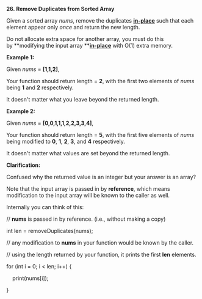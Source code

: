**26. Remove Duplicates from Sorted Array**

Given a sorted array _nums_, remove the duplicates [**in-place**](https://en.wikipedia.org/wiki/In-place_algorithm) such that each element appear only _once_ and return the new length.

Do not allocate extra space for another array, you must do this by **modifying the input array **[**in-place**](https://en.wikipedia.org/wiki/In-place_algorithm) with O(1) extra memory.

**Example 1:**

Given _nums_ = **[1,1,2]**,

Your function should return length = **2**, with the first two elements of _nums_ being **1** and **2** respectively.

It doesn't matter what you leave beyond the returned length.

**Example 2:**

Given _nums_ = **[0,0,1,1,1,2,2,3,3,4]**,

Your function should return length = **5**, with the first five elements of _nums_ being modified to **0**, **1**, **2**, **3**, and **4** respectively.

It doesn't matter what values are set beyond the returned length.

**Clarification:**

Confused why the returned value is an integer but your answer is an array?

Note that the input array is passed in by **reference**, which means modification to the input array will be known to the caller as well.

Internally you can think of this:

// **nums** is passed in by reference. (i.e., without making a copy)

int len = removeDuplicates(nums);

// any modification to **nums** in your function would be known by the caller.

// using the length returned by your function, it prints the first **len** elements.

for (int i = 0; i &lt; len; i++) {

    print(nums[i]);

}
